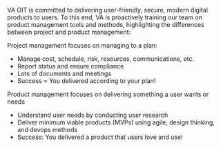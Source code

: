 VA OIT is committed to delivering user-friendly, secure, modern digital products to users. To this end, VA is	proactively training our team on product management tools and methods, highlighting the differences between project and product management:

Project management focuses on managing to a plan:
- Manage cost, schedule, risk, resources, communications, etc.
- Report status and ensure compliance
- Lots of documents and meetings
- Success = You delivered according to your plan!

Product management focuses on delivering something a user wants or needs
- Understand user needs by conducting user research
- Deliver minimum viable products (MVPs) using agile, design thinking, and devops methods
- Success: You delivered a product that users love and use!

